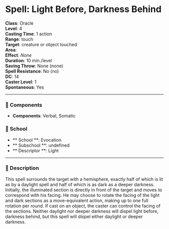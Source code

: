 
# Spell: Light Before, Darkness Behind
**Class**: Oracle  
**Level**: 4  
**Casting Time**: 1 action  
**Range**: touch  
**Target**: creature or object touched  
**Area**:   
**Effect**: _None_  
**Duration**: 10 min./level  
**Saving Throw**: None (none)  
**Spell Resistance**: No (no)  
**DC**: 14  
**Caster Level**: 1  
**Spontaneous**: Yes

---

### 🔮 Components
- **Components**: Verbal, Somatic

### 🏫 School
- ** School **: Evocation
- ** Subschool **: undefined
- ** Descriptor **: Light
---

### 📜 Description
This spell surrounds the target with a hemisphere, exactly half of which is lit as by a daylight spell and half of which is as dark as a deeper darkness. Initially, the illuminated section is directly in front of the target and moves to correspond with his facing. He may choose to rotate the facing of the light and dark sections as a move-equivalent action, making up to one full rotation per round. If cast on an object, the caster can control the facing of the sections. Neither daylight nor deeper darkness will dispel light before, darkness behind, but this spell will dispel either daylight or deeper darkness.
